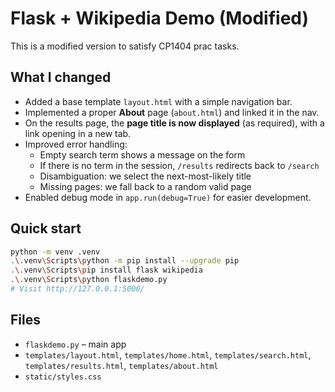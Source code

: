 # Flask + Wikipedia Demo (Modified)

This is a modified version to satisfy CP1404 prac tasks.

## What I changed

- Added a base template `layout.html` with a simple navigation bar.
- Implemented a proper **About** page (`about.html`) and linked it in the nav.
- On the results page, the **page title is now displayed** (as required), with a link opening in a new tab.
- Improved error handling:
  - Empty search term shows a message on the form
  - If there is no term in the session, `/results` redirects back to `/search`
  - Disambiguation: we select the next-most-likely title
  - Missing pages: we fall back to a random valid page
- Enabled debug mode in `app.run(debug=True)` for easier development.

## Quick start

```bash
python -m venv .venv
.\.venv\Scripts\python -m pip install --upgrade pip
.\.venv\Scripts\pip install flask wikipedia
.\.venv\Scripts\python flaskdemo.py
# Visit http://127.0.0.1:5000/
```

## Files

- `flaskdemo.py` – main app
- `templates/layout.html`, `templates/home.html`, `templates/search.html`, `templates/results.html`, `templates/about.html`
- `static/styles.css`
